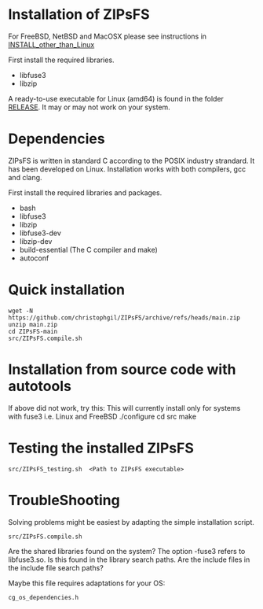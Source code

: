 # Installation of ZIPsFS


For FreeBSD, NetBSD and MacOSX please see instructions in [INSTALL_other_than_Linux](./INSTALL_other_than_Linux.md)


First install the required libraries.

 - libfuse3
 - libzip

A ready-to-use executable for Linux (amd64) is found in the folder
[RELEASE](./RELEASE/). It may or may not work on your system.





# Dependencies

ZIPsFS is written in standard C according to the POSIX industry strandard.
It has been developed on Linux.
Installation works with
both compilers, gcc and clang.

First install the required libraries and packages.

 - bash
 - libfuse3
 - libzip
 - libfuse3-dev
 - libzip-dev
 - build-essential (The C compiler and make)
 - autoconf




# Quick installation

    wget -N  https://github.com/christophgil/ZIPsFS/archive/refs/heads/main.zip
    unzip main.zip
    cd ZIPsFS-main
    src/ZIPsFS.compile.sh



# Installation from source code with autotools

If above did not work, try this:
This will currently install only for systems with fuse3 i.e. Linux and FreeBSD
    ./configure
    cd src
    make


# Testing the installed ZIPsFS

    src/ZIPsFS_testing.sh  <Path to ZIPsFS executable>


# TroubleShooting

Solving problems might be easiest  by adapting the simple installation script.

    src/ZIPsFS.compile.sh

Are the shared libraries found on the system?
The option -fuse3 refers to libfuse3.so. Is this found in the library search paths.
Are the include files in the include file search paths?



Maybe this file requires adaptations for your OS:

    cg_os_dependencies.h
